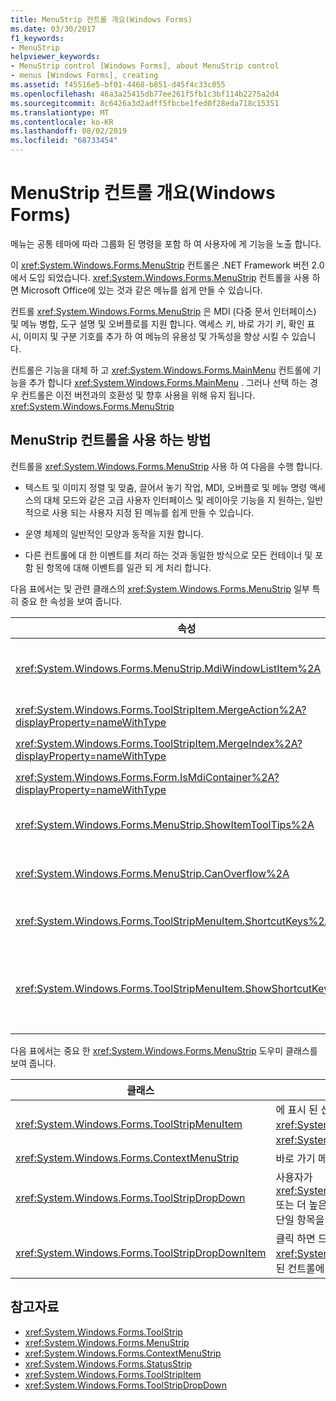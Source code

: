 ```yaml
---
title: MenuStrip 컨트롤 개요(Windows Forms)
ms.date: 03/30/2017
f1_keywords:
- MenuStrip
helpviewer_keywords:
- MenuStrip control [Windows Forms], about MenuStrip control
- menus [Windows Forms], creating
ms.assetid: f45516e5-bf01-4468-b851-d45f4c33c055
ms.openlocfilehash: 46a3a25415db77ee261f5fb1c3bf114b2275a2d4
ms.sourcegitcommit: 8c6426a3d2adff5fbcbe1fed0f28eda718c15351
ms.translationtype: MT
ms.contentlocale: ko-KR
ms.lasthandoff: 08/02/2019
ms.locfileid: "68733454"
---
```

# <a name="menustrip-control-overview-windows-forms"></a>MenuStrip 컨트롤 개요(Windows Forms)
메뉴는 공통 테마에 따라 그룹화 된 명령을 포함 하 여 사용자에 게 기능을 노출 합니다.  
  
 이 <xref:System.Windows.Forms.MenuStrip> 컨트롤은 .NET Framework 버전 2.0에서 도입 되었습니다. <xref:System.Windows.Forms.MenuStrip> 컨트롤을 사용 하면 Microsoft Office에 있는 것과 같은 메뉴를 쉽게 만들 수 있습니다.  
  
 컨트롤 <xref:System.Windows.Forms.MenuStrip> 은 MDI (다중 문서 인터페이스) 및 메뉴 병합, 도구 설명 및 오버플로를 지원 합니다. 액세스 키, 바로 가기 키, 확인 표시, 이미지 및 구분 기호를 추가 하 여 메뉴의 유용성 및 가독성을 향상 시킬 수 있습니다.  
  
 컨트롤은 기능을 대체 하 고 <xref:System.Windows.Forms.MainMenu> 컨트롤에 기능을 추가 합니다 <xref:System.Windows.Forms.MainMenu> . 그러나 선택 하는 경우 컨트롤은 이전 버전과의 호환성 및 향후 사용을 위해 유지 됩니다. <xref:System.Windows.Forms.MenuStrip>  
  
## <a name="ways-to-use-the-menustrip-control"></a>MenuStrip 컨트롤을 사용 하는 방법  
 컨트롤을 <xref:System.Windows.Forms.MenuStrip> 사용 하 여 다음을 수행 합니다.  
  
- 텍스트 및 이미지 정렬 및 맞춤, 끌어서 놓기 작업, MDI, 오버플로 및 메뉴 명령 액세스의 대체 모드와 같은 고급 사용자 인터페이스 및 레이아웃 기능을 지 원하는, 일반적으로 사용 되는 사용자 지정 된 메뉴를 쉽게 만들 수 있습니다.  
  
- 운영 체제의 일반적인 모양과 동작을 지원 합니다.  
  
- 다른 컨트롤에 대 한 이벤트를 처리 하는 것과 동일한 방식으로 모든 컨테이너 및 포함 된 항목에 대해 이벤트를 일관 되 게 처리 합니다.  
  
 다음 표에서는 및 관련 클래스의 <xref:System.Windows.Forms.MenuStrip> 일부 특히 중요 한 속성을 보여 줍니다.  
  
|속성|Description|  
|--------------|-----------------|  
|<xref:System.Windows.Forms.MenuStrip.MdiWindowListItem%2A>|MDI 자식 폼의 <xref:System.Windows.Forms.ToolStripMenuItem> 목록을 표시 하는 데 사용 되는를 가져오거나 설정 합니다.|  
|<xref:System.Windows.Forms.ToolStripItem.MergeAction%2A?displayProperty=nameWithType>|자식 메뉴를 MDI 응용 프로그램의 부모 메뉴와 병합 하는 방법을 가져오거나 설정 합니다.|  
|<xref:System.Windows.Forms.ToolStripItem.MergeIndex%2A?displayProperty=nameWithType>|MDI 응용 프로그램의 메뉴 내에서 병합 된 항목의 위치를 가져오거나 설정 합니다.|  
|<xref:System.Windows.Forms.Form.IsMdiContainer%2A?displayProperty=nameWithType>|폼이 MDI 자식 폼의 컨테이너 인지 여부를 나타내는 값을 가져오거나 설정 합니다.|  
|<xref:System.Windows.Forms.MenuStrip.ShowItemToolTips%2A>|에 대 한 <xref:System.Windows.Forms.MenuStrip>도구 설명이 표시 되는지 여부를 나타내는 값을 가져오거나 설정 합니다.|  
|<xref:System.Windows.Forms.MenuStrip.CanOverflow%2A>|<xref:System.Windows.Forms.MenuStrip>에서 오버플로 기능을 지원하는지를 나타내는 값을 가져오거나 설정합니다.|  
|<xref:System.Windows.Forms.ToolStripMenuItem.ShortcutKeys%2A>|연결 된 바로 가기 키를 가져오거나 설정 합니다.는 <xref:System.Windows.Forms.ToolStripMenuItem>합니다.|  
|<xref:System.Windows.Forms.ToolStripMenuItem.ShowShortcutKeys%2A>|연결 된 바로 가기 키 여부를 나타내는 값을 가져오거나 설정 합니다 <xref:System.Windows.Forms.ToolStripMenuItem> 옆에 표시 됩니다는 <xref:System.Windows.Forms.ToolStripMenuItem>합니다.|  
  
 다음 표에서는 중요 한 <xref:System.Windows.Forms.MenuStrip> 도우미 클래스를 보여 줍니다.  
  
|클래스|Description|  
|-----------|-----------------|  
|<xref:System.Windows.Forms.ToolStripMenuItem>|에 표시 된 선택 가능한 옵션을 나타내는 <xref:System.Windows.Forms.MenuStrip> 또는 <xref:System.Windows.Forms.ContextMenuStrip>합니다.|  
|<xref:System.Windows.Forms.ContextMenuStrip>|바로 가기 메뉴를 나타냅니다.|  
|<xref:System.Windows.Forms.ToolStripDropDown>|사용자가 <xref:System.Windows.Forms.ToolStripDropDownButton> 또는 더 높은 수준의 메뉴 항목을 클릭할 때 표시 되는 목록에서 단일 항목을 선택할 수 있도록 하는 컨트롤을 나타냅니다.|  
|<xref:System.Windows.Forms.ToolStripDropDownItem>|클릭 하면 드롭다운 항목을 표시 하 <xref:System.Windows.Forms.ToolStripItem> 는에서 파생 된 컨트롤에 대 한 기본 기능을 제공 합니다.|  
  
## <a name="see-also"></a>참고자료

- <xref:System.Windows.Forms.ToolStrip>
- <xref:System.Windows.Forms.MenuStrip>
- <xref:System.Windows.Forms.ContextMenuStrip>
- <xref:System.Windows.Forms.StatusStrip>
- <xref:System.Windows.Forms.ToolStripItem>
- <xref:System.Windows.Forms.ToolStripDropDown>
